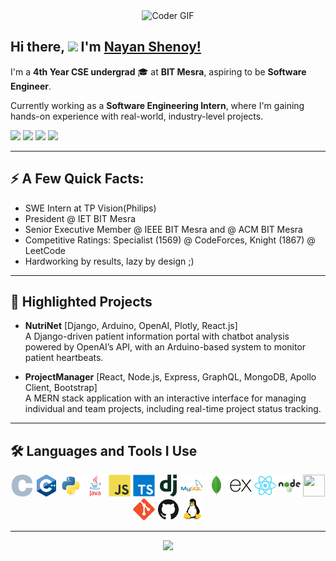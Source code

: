 <div align="center">
  <img src="https://media.giphy.com/media/SWoSkN6DxTszqIKEqv/giphy.gif" alt="Coder GIF" width="500"/>
</div>

## Hi there, <a href="#"><img src="https://media.giphy.com/media/hvRJCLFzcasrR4ia7z/giphy.gif" width="25"></a> I'm [Nayan Shenoy!](https://github.com/NayanBITMesra)
I'm a **4th Year CSE undergrad** 🎓 at **BIT Mesra**, aspiring to be **Software Engineer**. 

Currently working as a **Software Engineering Intern**, where I'm gaining hands-on experience with real-world, industry-level projects.

<p>
<a href="https://www.linkedin.com/in/nayan-shenoy-14704a24b/"><img src="https://img.shields.io/badge/LinkedIn-%230077B5.svg?&style=for-the-badge&logo=linkedin&logoColor=white" height=25></a>
<a href="mailto:nayangshenoy@gmail.com"><img src="https://img.shields.io/badge/Gmail-D14836.svg?&style=for-the-badge&logo=gmail&logoColor=white" height=25></a>
<a href="https://leetcode.com/u/nayan8804/"><img src="https://img.shields.io/badge/LeetCode-FFA116.svg?&style=for-the-badge&logo=LeetCode&logoColor=black" height=25></a>
<a href="https://github.com/NayanBITMesra/"><img src="https://img.shields.io/badge/GitHub-100000?style=for-the-badge&logo=github&logoColor=white" height=25></a>
</p>

---

## ⚡ A Few Quick Facts:

- SWE Intern at TP Vision(Philips)
- President @ IET BIT Mesra
- Senior Executive Member @ IEEE BIT Mesra and @ ACM BIT Mesra
- Competitive Ratings: Specialist (1569) @ CodeForces, Knight (1867) @ LeetCode
- Hardworking by results, lazy by design ;)

---

## 🧪 Highlighted Projects

- **NutriNet** [Django, Arduino, OpenAI, Plotly, React.js]  
  A Django-driven patient information portal with chatbot analysis powered by OpenAI’s API, with an Arduino-based system to monitor patient heartbeats.

- **ProjectManager** [React, Node.js, Express, GraphQL, MongoDB, Apollo Client, Bootstrap]  
  A MERN stack application with an interactive interface for managing individual and team projects, including real-time project status tracking.

---

## 🛠️ Languages and Tools I Use

<p align="center">
  <code><img src="https://github.com/devicons/devicon/blob/master/icons/c/c-original.svg" width="35" height="35"/></code>
  <code><img src="https://github.com/devicons/devicon/blob/master/icons/cplusplus/cplusplus-original.svg" width="35" height="35"/></code>
  <code><img src="https://github.com/devicons/devicon/blob/master/icons/python/python-original.svg" width="35" height="35"/></code>
  <code><img src="https://github.com/devicons/devicon/blob/master/icons/java/java-original-wordmark.svg" width="35" height="35"/></code>
  <code><img src="https://github.com/devicons/devicon/blob/master/icons/javascript/javascript-original.svg" width="35" height="35"/></code>
  <code><img src="https://github.com/devicons/devicon/blob/master/icons/typescript/typescript-original.svg" width="35" height="35"/></code>
  <code><img src="https://github.com/devicons/devicon/blob/master/icons/django/django-plain.svg" width="35" height="35"/></code>
  <code><img src="https://github.com/devicons/devicon/blob/master/icons/mysql/mysql-original-wordmark.svg" width="35" height="35"/></code>
  <code><img src="https://github.com/devicons/devicon/blob/master/icons/mongodb/mongodb-original.svg" width="35" height="35"/></code>
  <code><img src="https://github.com/devicons/devicon/blob/master/icons/express/express-original.svg" width="35" height="35"/></code>
  <code><img src="https://github.com/devicons/devicon/blob/master/icons/react/react-original.svg" width="35" height="35"/></code>
  <code><img src="https://github.com/devicons/devicon/blob/master/icons/nodejs/nodejs-original-wordmark.svg" width="35" height="35"/></code>
  <code><img src="https://www.vectorlogo.zone/logos/graphql/graphql-icon.svg" width="35" height="35"/></code>
  <code><img src="https://github.com/devicons/devicon/blob/master/icons/git/git-original.svg" width="35" height="35"/></code>
  <code><img src="https://github.com/devicons/devicon/blob/master/icons/github/github-original.svg" width="35" height="35"/></code>
  <code><img src="https://github.com/devicons/devicon/blob/master/icons/linux/linux-original.svg" width="35" height="35"/></code>
</p>

---

<p align="center">
  <img src="https://capsule-render.vercel.app/api?type=waving&color=gradient&height=80&section=footer"/>
</p>
